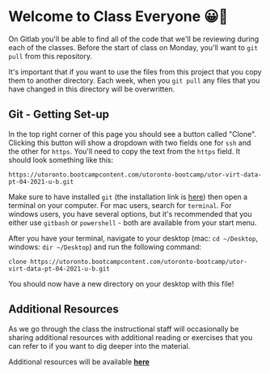 # Welcome to Class Everyone 😀👋

On Gitlab you'll be able to find all of the code that we'll be reviewing during each of the classes. Before the start of class on Monday, you'll want to `git pull` from this repository.

It's important that if you want to use the files from this project that you copy them to another directory. Each week, when you `git pull` any files that you have changed in this directory will be overwritten.

## Git - Getting Set-up

In the top right corner of this page you should see a button called "Clone". Clicking this button will show a dropdown with two fields one for `ssh` and the other for `https`. You'll need to copy the text from the `https` field. It should look something like this:

```console
https://utoronto.bootcampcontent.com/utoronto-bootcamp/utor-virt-data-pt-04-2021-u-b.git 
```

Make sure to have installed `git` (the installation link is [here](https://git-scm.com/book/en/v2/Getting-Started-Installing-Git)) then open a terminal on your computer. For mac users, search for `terminal`. For windows users, you have several options, but it's recommended that you either use `gitbash` or `powershell` - both are available from your start menu.

After you have your terminal, navigate to your desktop (mac: `cd ~/Desktop`, windows: `dir ~/Desktop`) and run the following command:

```console
clone https://utoronto.bootcampcontent.com/utoronto-bootcamp/utor-virt-data-pt-04-2021-u-b.git 
```

You should now have a new directory on your desktop with this file!

## Additional Resources

As we go through the class the instructional staff will occasionally be sharing additional resources with additional reading or exercises that you can refer to if you want to dig deeper into the material.

Additional resources will be available [**here**](Resources.md)
